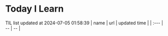 # Today I Learn 
TIL list updated at 2024-07-05 01:58:39
| name | url | updated time |
| :--- | -- | -- |
